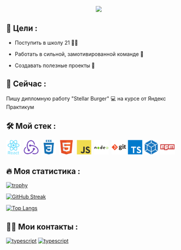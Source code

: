 <div id="header" align="center">
  <img src="https://media.giphy.com/media/b88QlTSTsj3bEHQyZf/giphy.gif" width="100"/>
</div>


## <h2>🚀 Цели :</h2>

- Поступить в школу 21 🧑‍🎓

- Работать в сильной, замотивированной команде 💪

- Создавать полезные проекты  🧠


## 📅 Сейчас :

Пишу дипломную работу "Stellar Burger" 💻 на курсе от Яндекс Практикум

### <h2>🛠️ Мой стек :</h2>

<div>
  <img src="https://github.com/devicons/devicon/blob/master/icons/react/react-original-wordmark.svg" title="React" alt="React" width="40" height="40"/>&nbsp;
  <img src="https://github.com/devicons/devicon/blob/master/icons/redux/redux-original.svg" title="Redux" alt="Redux " width="40" height="40"/>&nbsp;
  <img src="https://github.com/devicons/devicon/blob/master/icons/css3/css3-plain-wordmark.svg"  title="CSS3" alt="CSS" width="40" height="40"/>&nbsp;
  <img src="https://github.com/devicons/devicon/blob/master/icons/html5/html5-original.svg" title="HTML5" alt="HTML" width="40" height="40"/>&nbsp;
  <img src="https://github.com/devicons/devicon/blob/master/icons/javascript/javascript-original.svg" title="JavaScript" alt="JavaScript" width="40" height="40"/>&nbsp;
  <img src="https://github.com/devicons/devicon/blob/master/icons/nodejs/nodejs-original-wordmark.svg" title="NodeJS" alt="NodeJS" width="40" height="40"/>&nbsp;
  <img src="https://github.com/devicons/devicon/blob/master/icons/git/git-original-wordmark.svg" title="Git" alt="Git" width="40" height="40"/>
  <img src="https://github.com/devicons/devicon/blob/master/icons/typescript/typescript-original.svg" title="TypeScript" alt="TypeScript" width="40" height="40"/>
  <img src="https://github.com/devicons/devicon/blob/master/icons/webpack/webpack-plain.svg" title="Webpack" alt="Webpack" width="40" height="40"/>
  <img src="https://github.com/devicons/devicon/blob/master/icons/npm/npm-original-wordmark.svg" title="NPM" alt="NPM" width="40" height="40"/>
</div>



### <h2>:fire: Моя статистика :</h2>
[![trophy](https://github-profile-trophy.vercel.app/?username=Malaglovets)](https://github.com/Malaglovets)

[![GitHub Streak](https://github-readme-streak-stats.herokuapp.com/?user=Malaglovets)](https://github.com/Malaglovets)

[![Top Langs](https://github-readme-stats.vercel.app/api/top-langs/?username=Malaglovets&layout=compact&theme=vision-friendly-dark)](https://github.com/anuraghazra/github-readme-stats)
### <h2>👨‍💻 Мои контакты :</div>
<p>
<a href="https://t.me/MalaglovetsV" title="https://t.me/MalaglovetsV"><img src="https://www.vectorlogo.zone/logos/telegram/telegram-icon.svg" alt="typescript" width="40" height="40" /></a>
<a href="mailto:malaglovets.v@gmail.com" title="malaglovets.v@gmail.com"><img src="https://www.vectorlogo.zone/logos/gmail/gmail-icon.svg" alt="typescript" width="40" height="40" /></a>
</p>
